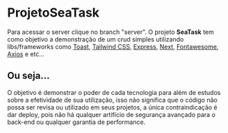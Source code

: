 # ProjetoSeaTask
Para acessar o server clique no branch "server".
O projeto **SeaTask** tem como objetivo a demonstração de um crud simples utilizando libs/frameworks como [Toast](https://www.npmjs.com/package/react-toastify),
[Tailwind CSS](https://tailwindcss.com/), [Express](https://expressjs.com/pt-br/), [Next](https://nextjs.org/), [Fontawesome](https://fontawesome.com/v5.15/how-to-use/on-the-web/using-with/react),
[Axios](https://axios-http.com/docs/intro) e etc...

## Ou seja...
O objetivo é demonstrar o poder de cada tecnologia para além de estudos sobre a efetividade de sua utilização, isso não significa que o código não possa ser revisa ou utilizado em seus projetos,
a única contraindicação é dar deploy, pois não há qualquer artifício de segurança avançado para o back-end ou qualquer garantia de performance.

